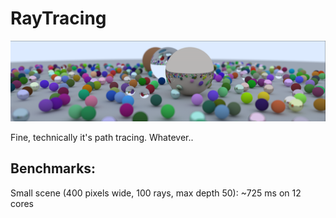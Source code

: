 # RayTracing

![RayTracing scene](img/rendering.png "RayTracing scene")

Fine, technically it's path tracing. Whatever..
 

## Benchmarks:

Small scene (400 pixels wide, 100 rays, max depth 50): ~725 ms on 12 cores